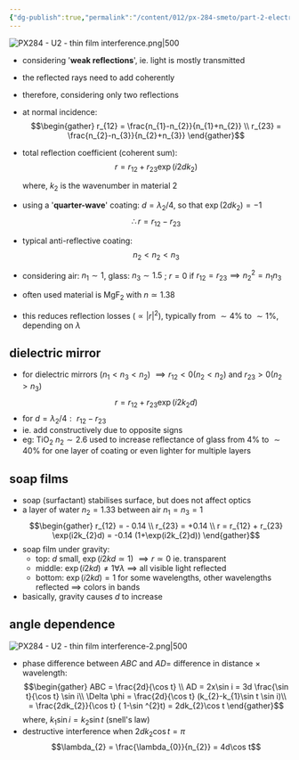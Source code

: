 ```yaml
---
{"dg-publish":true,"permalink":"/content/012/px-284-smeto/part-2-electromagnetic-theory/u-wave-optics/px-284-u2-thin-film-interference/","noteIcon":"1","created":"2025-08-27T13:15:28.770+01:00","updated":"2025-05-15T14:11:22.000+01:00"}
---
```


![PX284 - U2 - thin film interference.png|500](/img/user/pics/PX284%20-%20U2%20-%20thin%20film%20interference.png)

- considering '**weak reflections**', ie. light is mostly transmitted
- the reflected rays need to add coherently
- therefore, considering only two reflections
- at normal incidence: 
$$\begin{gather}
r_{12} = \frac{n_{1}-n_{2}}{n_{1}+n_{2}} \\
r_{23} = \frac{n_{2}-n_{3}}{n_{2}+n_{3}}
\end{gather}$$
- total reflection coefficient (coherent sum):
$$r = r_{12} + r_{23}  \exp(i2dk_{2})$$

	where, $k_{2}$ is the wavenumber in material 2

- using a '**quarter-wave**' coating: $d = \lambda_{2}/4$, so that $\exp(2dk_{2}) = -1$
$$\therefore r = r_{12}- r_{23}$$
- typical anti-reflective coating:
$$n_{2} < n_{2}< n_{3}$$
- considering air: $n_{1}\sim 1$, glass: $n_{3}\sim 1.5$ ;  $r=0$ if $r_{12} = r_{23} \implies n_{2}^{2}= n_{1}n_{3}$
- often used material is MgF$_2$ with $n \simeq 1.38$
- this reduces reflection losses $(\propto |r|^{2})$, typically from $\sim 4\%$ to $\sim 1\%$, depending on $\lambda$

## dielectric mirror
- for dielectric mirrors $(n_{1} < n_{3} < n_{2})$ $\implies r_{12} <0 (n_{2} < n_{2})$ and $r_{23}> 0 (n_{2}> n_{3})$
$$r = r_{12} + r_{23} \exp(i2k_{2}d)$$
- for ${} d = \lambda_{2}/4: {}$ $r_{12} - r_{23}$
- ie. add constructively due to opposite signs
- eg: TiO$_2$ $n_2 \sim 2.6$ used to increase reflectance of glass from $4\%$ to $\sim40\%$ for one layer of coating or even lighter for multiple layers
## soap films
- soap (surfactant) stabilises surface, but does not affect optics
- a layer of water $n_{2} = 1.33$ between air $n_{1}=n_{3} =1$
$$\begin{gather}
r_{12} = - 0.14 \\
r_{23} = +0.14 \\
r = r_{12}  + r_{23} \exp(i2k_{2}d) = -0.14 (1+\exp(i2k_{2}d))
\end{gather}$$
- soap film under gravity:
	- top: $d$ small, $\exp(i2kd \simeq 1)$ $\implies r\simeq 0$ ie. transparent
	- middle: $\exp(i2kd) \neq 1 \forall \lambda$ $\implies$ all visible light reflected
	- bottom: $\exp(i2kd) =1$ for some wavelengths, other wavelengths reflected $\implies$ colors in bands
- basically, gravity causes $d$ to increase

## angle dependence
![PX284 - U2 - thin film interference-2.png|500](/img/user/pics/PX284%20-%20U2%20-%20thin%20film%20interference-2.png)

- phase difference between $ABC$ and $AD =$ difference in distance $\times$ wavelength:
$$\begin{gather}
ABC = \frac{2d}{\cos t} \\
AD = 2x\sin i = 3d \frac{\sin t}{\cos t} \sin i\\
\Delta \phi = \frac{2d}{\cos t} (k_{2}-k_{1}\sin t \sin i)\\
= \frac{2dk_{2}}{\cos t} ( 1-\sin ^{2}t) = 2dk_{2}\cos t	
\end{gather}$$
	where, $k_{1}\sin i = k_{2}\sin t$ (snell's law)
- destructive interference when $2dk_{2}\cos t = \pi$
$$\lambda_{2} = \frac{\lambda_{0}}{n_{2}} = 4d\cos t$$
